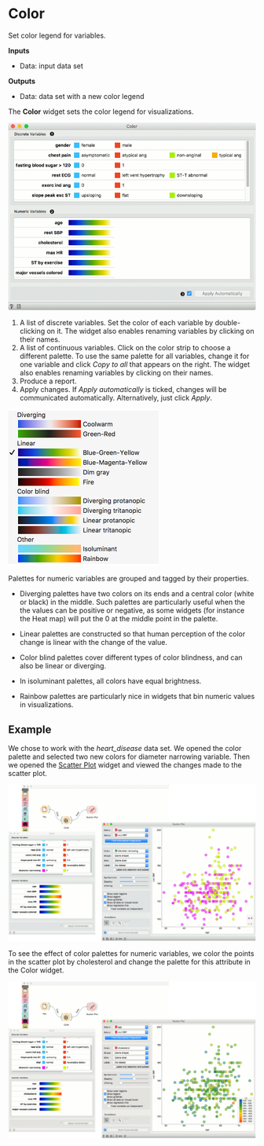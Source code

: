 Color
=====

Set color legend for variables.

**Inputs**

- Data: input data set

**Outputs**

- Data: data set with a new color legend

The **Color** widget sets the color legend for visualizations.

![](images/Color-stamped.png)

1. A list of discrete variables. Set the color of each variable by double-clicking on it. The widget also enables renaming variables by clicking on their names.
2. A list of continuous variables. Click on the color strip to choose a different palette. To use the same palette for all variables, change it for one variable and click *Copy to all* that appears on the right. The widget also enables renaming variables by clicking on their names.
3. Produce a report.
4. Apply changes. If *Apply automatically* is ticked, changes will be communicated automatically. Alternatively, just click *Apply*.

![](images/Color-Continuous_unindexed.png)

Palettes for numeric variables are grouped and tagged by their properties.

- Diverging palettes have two colors on its ends and a central color (white or black) in the middle. Such palettes are particularly useful when the the values can be positive or negative, as some widgets (for instance the Heat map) will put the 0 at the middle point in the palette.

- Linear palettes are constructed so that human perception of the color change is linear with the change of the value.

- Color blind palettes cover different types of color blindness, and can also be linear or diverging.

- In isoluminant palettes, all colors have equal brightness.

- Rainbow palettes are particularly nice in widgets that bin numeric values in visualizations.

Example
-------

We chose to work with the *heart_disease* data set. We opened the color palette and selected two new colors for diameter narrowing variable. Then we opened the [Scatter Plot](../visualize/scatterplot.md) widget and viewed the changes made to the scatter plot.

![](images/Color-Example-Discrete.png)

To see the effect of color palettes for numeric variables, we color the points in the scatter plot by cholesterol and change the palette for this attribute in the Color widget.

![](images/Color-Example-Continuous.png)
